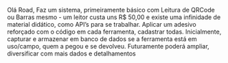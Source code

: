 Olá Road, Faz um sistema, primeiramente básico com Leitura de QRCode ou Barras mesmo - um leitor custa uns R$ 50,00 e existe uma infinidade de material didático, como API’s para se trabalhar. Aplicar um adesivo reforçado com o código em cada ferramenta, cadastrar todas. Inicialmente, capturar e armazenar em banco de dados se a ferramenta está em uso/campo, quem a pegou e se devolveu. Futuramente poderá ampliar, diversificar com mais dados e detalhamentos

